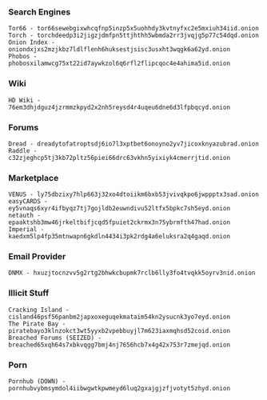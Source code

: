 ### Search Engines
    Tor66 - tor66sewebgixwhcqfnp5inzp5x5uohhdy3kvtnyfxc2e5mxiuh34iid.onion
    Torch - torchdeedp3i2jigzjdmfpn5ttjhthh5wbmda2rr3jvqjg5p77c54dqd.onion
    Onion Index - oniondxjxs2mzjkbz7ldlflenh6huksestjsisc3usxht3wqgk6a62yd.onion
    Phobos - phobosxilamwcg75xt22id7aywkzol6q6rfl2flipcqoc4e4ahima5id.onion

### Wiki
    HD Wiki - 76em3dhjdguz4jzrmmzkpyd2x2nh5reysd4r4uqeu6dne6d3lfpbqcyd.onion

### Forums
    Dread - dreadytofatroptsdj6io7l3xptbet6onoyno2yv7jicoxknyazubrad.onion
    Raddle - c32zjeghcp5tj3kb72pltz56piei66drc63vkhn5yixiyk4cmerrjtid.onion

### Marketplace
    VENUS - ly75dbzixy7hlp663j32xo4dtoiikm6bxb53jvivqkpo6jwppptx3sad.onion
    easyCARDS - ey5vnaqs6xyr4ifbyqz7tj7gojldb2euwndivu52ltfx5bpkc7sh5eyd.onion
    netauth - epaaktshb3mw46jrkeltbifjcqd5fpuiet2ckrmx3n75ybrmfth47had.onion
    Imperial - kaedxm5lp4fp35mtnwapn6gkdln4434i3pk2rdg4a6eluksra2q4gaqd.onion

### Email Provider
    DNMX - hxuzjtocnzvv5g2rtg2bhwkcbupmk7rclb6lly3fo4tvqkk5oyrv3nid.onion

### Illicit Stuff
    Cracking Island - cisland46psf56panbm2japxoxeguqekmataim54kn2ysucnk3yo7eyd.onion
    The Pirate Bay - piratebayo3klnzokct3wt5yyxb2vpebbuyjl7m623iaxmqhsd52coid.onion
    Breached Forums (SEIZED) - breached65xqh64s7xbkvqgg7bmj4nj7656hcb7x4g42x753r7zmejqd.onion

### Porn
    Pornhub (DOWN) - pornhubvybmsymdol4iibwgwtkpwmeyd6luq2gxajgjzfjvotyt5zhyd.onion
